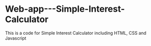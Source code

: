 # Web-app---Simple-Interest-Calculator
This is a code for Simple Interest Calculator including HTML, CSS and Javascript

